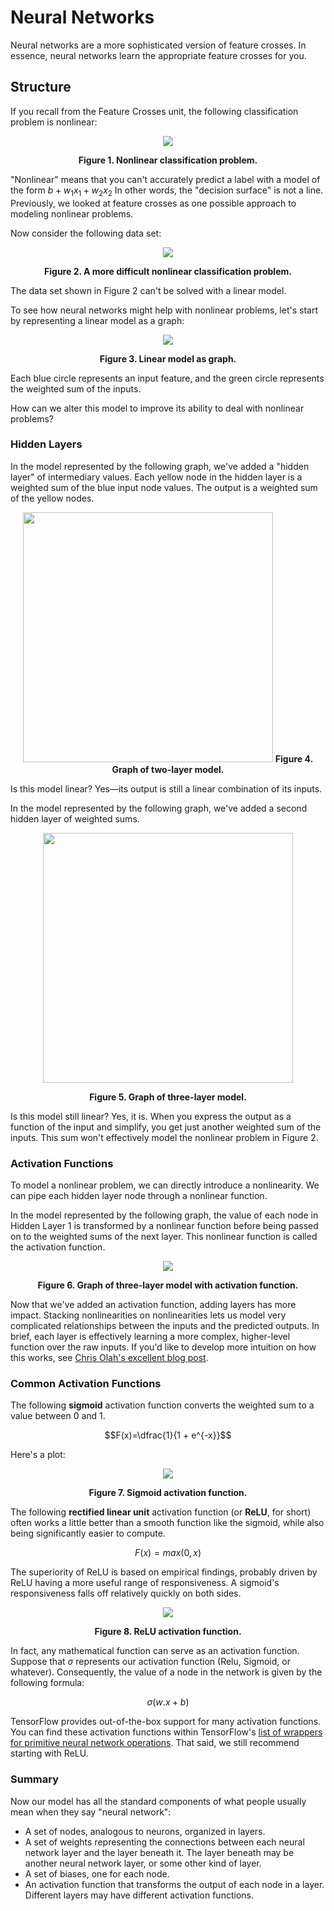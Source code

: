 # Neural Networks

Neural networks are a more sophisticated version of feature crosses. In essence, neural networks learn the appropriate feature crosses for you.

## Structure

If you recall from the Feature Crosses unit, the following classification problem is nonlinear:

<div align="center">

<img src="https://developers.google.com/machine-learning/crash-course/images/FeatureCrosses1.png" />

<strong>Figure 1. Nonlinear classification problem.</strong>

</div>

"Nonlinear" means that you can't accurately predict a label with a model of the form $b + w_{1}x_{1} + w_{2}x_{2}$ In other words, the "decision surface" is not a line. Previously, we looked at feature crosses as one possible approach to modeling nonlinear problems.

Now consider the following data set:

<div align="center">

<img src="https://developers.google.com/machine-learning/crash-course/images/NonLinearSpiral.png" />

<strong>Figure 2. A more difficult nonlinear classification problem.</strong>

</div>

The data set shown in Figure 2 can't be solved with a linear model.

To see how neural networks might help with nonlinear problems, let's start by representing a linear model as a graph:

<div align="center">

<img src="https://developers.google.com/static/machine-learning/crash-course/images/linear_net.svg" />

<strong>Figure 3. Linear model as graph.</strong>

</div>

Each blue circle represents an input feature, and the green circle represents the weighted sum of the inputs.

How can we alter this model to improve its ability to deal with nonlinear problems?

### Hidden Layers

In the model represented by the following graph, we've added a "hidden layer" of intermediary values. Each yellow node in the hidden layer is a weighted sum of the blue input node values. The output is a weighted sum of the yellow nodes.

<div align="center">

<img src="https://developers.google.com/static/machine-learning/crash-course/images/1hidden.svg" height='400px' />
<strong>Figure 4. Graph of two-layer model.</strong>

</div>

Is this model linear? Yes—its output is still a linear combination of its inputs.

In the model represented by the following graph, we've added a second hidden layer of weighted sums.

<div align="center">

<img src="https://developers.google.com/static/machine-learning/crash-course/images/2hidden.svg" height="400px" />

<strong>Figure 5. Graph of three-layer model.</strong>

</div>

Is this model still linear? Yes, it is. When you express the output as a function of the input and simplify, you get just another weighted sum of the inputs. This sum won't effectively model the nonlinear problem in Figure 2.

### Activation Functions

To model a nonlinear problem, we can directly introduce a nonlinearity. We can pipe each hidden layer node through a nonlinear function.

In the model represented by the following graph, the value of each node in Hidden Layer 1 is transformed by a nonlinear function before being passed on to the weighted sums of the next layer. This nonlinear function is called the activation function.

<div align="center">

<img src="https://developers.google.com/static/machine-learning/crash-course/images/activation.svg" />

<strong>Figure 6. Graph of three-layer model with activation function.</strong>

</div>

Now that we've added an activation function, adding layers has more impact. Stacking nonlinearities on nonlinearities lets us model very complicated relationships between the inputs and the predicted outputs. In brief, each layer is effectively learning a more complex, higher-level function over the raw inputs. If you'd like to develop more intuition on how this works, see [Chris Olah's excellent blog post](http://colah.github.io/posts/2014-03-NN-Manifolds-Topology/).

### Common Activation Functions

The following **sigmoid** activation function converts the weighted sum to a value between 0 and 1.

$$F(x)=\dfrac{1}{1 + e^{-x}}$$

Here's a plot:

<div align="center">

<img src="https://developers.google.com/static/machine-learning/crash-course/images/sigmoid.svg" />

<strong>Figure 7. Sigmoid activation function.</strong>

</div>

The following **rectified linear unit** activation function (or **ReLU**, for short) often works a little better than a smooth function like the sigmoid, while also being significantly easier to compute.

$$F(x) = max(0, x)$$

The superiority of ReLU is based on empirical findings, probably driven by ReLU having a more useful range of responsiveness. A sigmoid's responsiveness falls off relatively quickly on both sides.

<div align="center">

<img src="https://developers.google.com/static/machine-learning/crash-course/images/relu.svg" />

<strong>Figure 8. ReLU activation function.</strong>

</div>

In fact, any mathematical function can serve as an activation function. Suppose that $\sigma$ represents our activation function (Relu, Sigmoid, or whatever). Consequently, the value of a node in the network is given by the following formula:

$$\sigma(w.x + b)$$

TensorFlow provides out-of-the-box support for many activation functions. You can find these activation functions within TensorFlow's [list of wrappers for primitive neural network operations](https://www.tensorflow.org/api_docs/python/tf/nn). That said, we still recommend starting with ReLU.

### Summary

Now our model has all the standard components of what people usually mean when they say "neural network":

* A set of nodes, analogous to neurons, organized in layers.
* A set of weights representing the connections between each neural network layer and the layer beneath it. The layer beneath may be another neural network layer, or some other kind of layer.
* A set of biases, one for each node.
* An activation function that transforms the output of each node in a layer. Different layers may have different activation functions.